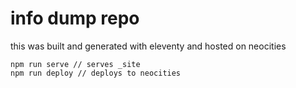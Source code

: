 # info dump repo

this was built and generated with eleventy and hosted on neocities

```
npm run serve // serves _site
npm run deploy // deploys to neocities
```
